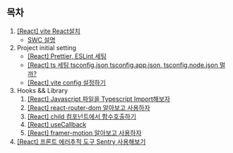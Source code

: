 ## 목차

1. [[React] vite React설치](/react%20guide/2024/10/17/set-up/)
   - [SWC 설명](/swc/2024/10/17/swc/)
1. Project initial setting
   - [[React] Prettier, ESLint 세팅](/react%20guide/2024/10/18/Prettier_ESLint/)
   - [[React] ts 세팅 tsconfig.json tsconfig.app.json, tsconfig.node.json 멀까?](/react%20guide/2024/11/12/ts-setting/)
   - [[React] vite config 설정하기](/react%20guide/2024/11/12/vite-config/)
1. Hooks && Library
   1. [[React] Javascript 파일을 Typescript Import해보자](/react%20guide/2024/10/21/import-js-from-typescript/)
   1. [[React] react-router-dom 알아보고 사용하자](/react%20guide/2024/11/12/react-router-dom/)
   1. [[React] child 컴포넌트에서 함수호출하기](/react%20guide/2024/10/22/call-child-fc/)
   1. [[React] useCallback](/react%20guide/2024/10/31/useCallback/)
   1. [[React] framer-motion 알아보고 사용하자](/react%20guide/2024/11/14/framer-react/)
1. [[React] 프론트 에러추적 도구 Sentry 사용해보기](/react%20guide/2024/11/15/sentry/)
